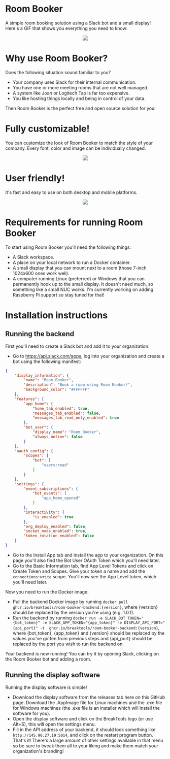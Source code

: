 # Room Booker
A simple room booking solution using a Slack bot and a small display! Here's a GIF that shows you everything you need to know:
<p align="center">
  <img src="https://github.com/user-attachments/assets/365dddd8-1cd7-4efb-ba06-0cf1d86ae926" />
</p>


# Why use Room Booker?
Does the following situation sound familiar to you?
- Your company uses Slack for their internal communication.
- You have one or more meeting rooms that are not well managed.
- A system like Joan or Logitech Tap is far too expensive.
- You like hosting things locally and being in control of your data.

Then Room Booker is the perfect free and open source solution for you!

# Fully customizable!
You can customize the look of Room Booker to match the style of your company. Every font, color and image can be individually changed.
<p align="center">
  <img src="https://github.com/user-attachments/assets/cc791ef2-5176-4e25-8605-9546fb0ecc56" />
</p>


# User friendly!
It's fast and easy to use on both desktop and mobile platforms.
<p align="center">
  <img src="https://github.com/user-attachments/assets/a24147a9-312d-443f-a958-56367d87d6dc" />
</p>


# Requirements for running Room Booker
To start using Room Booker you'll need the following things:
- A Slack workspace.
- A place on your local network to run a Docker container.
- A small display that you can mount next to a room (those 7-inch 1024x600 ones work well).
- A computer running Linux (preferred) or Windows that you can permanently hook up to the small display. It doesn't need much, so something like a small NUC works. I'm currently working on adding Raspberry Pi support so stay tuned for that!


# Installation instructions
## Running the backend
First you'll need to create a Slack bot and add it to your organization.
- Go to https://api.slack.com/apps, log into your organization and create a bot using the following manifest:
```json
{
    "display_information": {
        "name": "Room Booker",
        "description": "Book a room using Room Booker!",
        "background_color": "#FFFFFF"
    },
    "features": {
        "app_home": {
            "home_tab_enabled": true,
            "messages_tab_enabled": false,
            "messages_tab_read_only_enabled": true
        },
        "bot_user": {
            "display_name": "Room Booker",
            "always_online": false
        }
    },
    "oauth_config": {
        "scopes": {
            "bot": [
                "users:read"
            ]
        }
    },
    "settings": {
        "event_subscriptions": {
            "bot_events": [
                "app_home_opened"
            ]
        },
        "interactivity": {
            "is_enabled": true
        },
        "org_deploy_enabled": false,
        "socket_mode_enabled": true,
        "token_rotation_enabled": false
    }
}
```
- Go to the Install App tab and install the app to your organization. On this page you'll also find the Bot User OAuth Token which you'll need later.
- Go to the Basic Information tab, find App Level Tokens and click on Create Token and Scopes. Give your token a name and add the `connections:write` scope. You'll now see the App Level token, which you'll need later.

Now you need to run the Docker image.
- Pull the backend Docker image by running `docker pull ghcr.io/breaktools/room-booker-backend:{version}`, where {version} should be replaced by the version you're using (e.g. 1.0.1).
- Run the backend by running `docker run -e SLACK_BOT_TOKEN="{bot_token}" -e SLACK_APP_TOKEN="{app_token}" -e DISPLAY_API_PORT="{api_port}" -t  ghcr.io/breaktools/room-booker-backend:{version}`, where {bot_token}, {app_token} and {version} should be replaced by the values you've gotten from previous steps and {api_port} should be replaced by the port you wish to run the backend on.

Your backend is now running! You can try it by opening Slack, clicking on the Room Booker bot and adding a room.

## Running the display software
Running the display software is simple!
- Download the display software from the releases tab here on this GitHub page. Download the .AppImage file for Linux machines and the .exe file for Windows machines (the .exe file is an installer which will install the software for you). 
- Open the display software and click on the BreakTools logo (or use Alt+S), this will open the settings menu.
- Fill in the API address of your backend, it should look something like `http://145.90.27.19:5014`, and click on the restart program button.
That's it! There's a large amount of other settings available in that menu so be sure to tweak them all to your liking and make them match your organization's branding!
